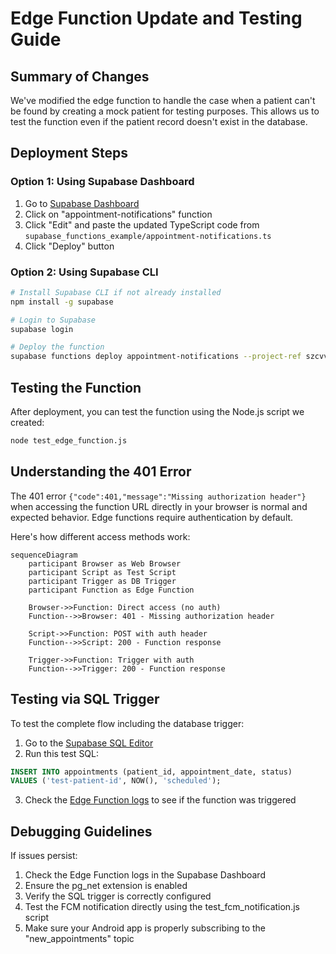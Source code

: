 # Edge Function Update and Testing Guide

## Summary of Changes

We've modified the edge function to handle the case when a patient can't be found by creating a mock patient for testing purposes. This allows us to test the function even if the patient record doesn't exist in the database.

## Deployment Steps

### Option 1: Using Supabase Dashboard

1. Go to [Supabase Dashboard](https://supabase.com/dashboard/project/szcvvdedhulcrgpanudt/functions)
2. Click on "appointment-notifications" function
3. Click "Edit" and paste the updated TypeScript code from `supabase_functions_example/appointment-notifications.ts`
4. Click "Deploy" button

### Option 2: Using Supabase CLI

```bash
# Install Supabase CLI if not already installed
npm install -g supabase

# Login to Supabase
supabase login

# Deploy the function
supabase functions deploy appointment-notifications --project-ref szcvvdedhulcrgpanudt
```

## Testing the Function

After deployment, you can test the function using the Node.js script we created:

```bash
node test_edge_function.js
```

## Understanding the 401 Error

The 401 error `{"code":401,"message":"Missing authorization header"}` when accessing the function URL directly in your browser is normal and expected behavior. Edge functions require authentication by default.

Here's how different access methods work:

```mermaid
sequenceDiagram
    participant Browser as Web Browser
    participant Script as Test Script
    participant Trigger as DB Trigger
    participant Function as Edge Function
    
    Browser->>Function: Direct access (no auth)
    Function-->>Browser: 401 - Missing authorization header
    
    Script->>Function: POST with auth header
    Function-->>Script: 200 - Function response
    
    Trigger->>Function: Trigger with auth
    Function-->>Trigger: 200 - Function response
```

## Testing via SQL Trigger

To test the complete flow including the database trigger:

1. Go to the [Supabase SQL Editor](https://supabase.com/dashboard/project/szcvvdedhulcrgpanudt/sql)
2. Run this test SQL:

```sql
INSERT INTO appointments (patient_id, appointment_date, status) 
VALUES ('test-patient-id', NOW(), 'scheduled');
```

3. Check the [Edge Function logs](https://supabase.com/dashboard/project/szcvvdedhulcrgpanudt/functions/logs) to see if the function was triggered

## Debugging Guidelines

If issues persist:

1. Check the Edge Function logs in the Supabase Dashboard
2. Ensure the pg_net extension is enabled
3. Verify the SQL trigger is correctly configured
4. Test the FCM notification directly using the test_fcm_notification.js script
5. Make sure your Android app is properly subscribing to the "new_appointments" topic 